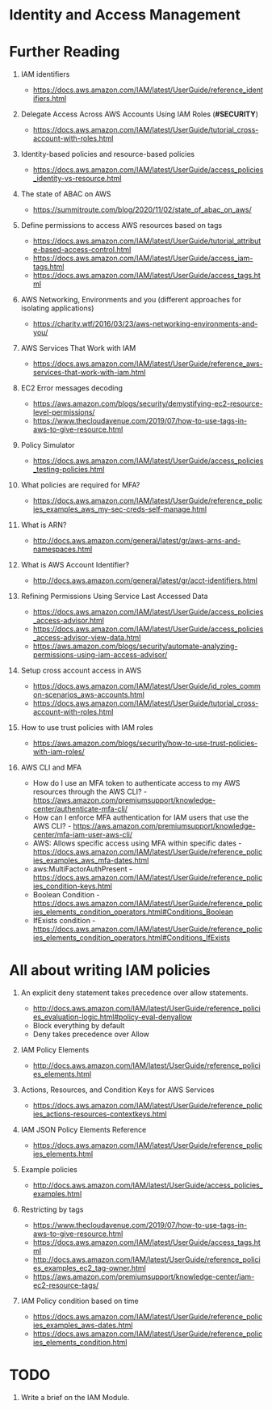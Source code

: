 # Identity and Access Management

# Further Reading

1. IAM identifiers
	- https://docs.aws.amazon.com/IAM/latest/UserGuide/reference_identifiers.html

1. Delegate Access Across AWS Accounts Using IAM Roles (**#SECURITY**)
	- https://docs.aws.amazon.com/IAM/latest/UserGuide/tutorial_cross-account-with-roles.html

1. Identity-based policies and resource-based policies
    - https://docs.aws.amazon.com/IAM/latest/UserGuide/access_policies_identity-vs-resource.html

1. The state of ABAC on AWS
	- https://summitroute.com/blog/2020/11/02/state_of_abac_on_aws/

1. Define permissions to access AWS resources based on tags
	- https://docs.aws.amazon.com/IAM/latest/UserGuide/tutorial_attribute-based-access-control.html
	- https://docs.aws.amazon.com/IAM/latest/UserGuide/access_iam-tags.html
	- https://docs.aws.amazon.com/IAM/latest/UserGuide/access_tags.html

1. AWS Networking, Environments and you (different approaches for isolating applications)
	- https://charity.wtf/2016/03/23/aws-networking-environments-and-you/

1. AWS Services That Work with IAM
	- https://docs.aws.amazon.com/IAM/latest/UserGuide/reference_aws-services-that-work-with-iam.html

1. EC2 Error messages decoding
	- https://aws.amazon.com/blogs/security/demystifying-ec2-resource-level-permissions/
	- https://www.thecloudavenue.com/2019/07/how-to-use-tags-in-aws-to-give-resource.html

1. Policy Simulator
	- https://docs.aws.amazon.com/IAM/latest/UserGuide/access_policies_testing-policies.html

1. What policies are required for MFA?
	- https://docs.aws.amazon.com/IAM/latest/UserGuide/reference_policies_examples_aws_my-sec-creds-self-manage.html

1. What is ARN?
	- http://docs.aws.amazon.com/general/latest/gr/aws-arns-and-namespaces.html

1. What is AWS Account Identifier?
	- http://docs.aws.amazon.com/general/latest/gr/acct-identifiers.html

1. Refining Permissions Using Service Last Accessed Data
	- https://docs.aws.amazon.com/IAM/latest/UserGuide/access_policies_access-advisor.html
	- https://docs.aws.amazon.com/IAM/latest/UserGuide/access_policies_access-advisor-view-data.html
	- https://aws.amazon.com/blogs/security/automate-analyzing-permissions-using-iam-access-advisor/

1. Setup cross account access in AWS
	- https://docs.aws.amazon.com/IAM/latest/UserGuide/id_roles_common-scenarios_aws-accounts.html
	- https://docs.aws.amazon.com/IAM/latest/UserGuide/tutorial_cross-account-with-roles.html

1. How to use trust policies with IAM roles
	- https://aws.amazon.com/blogs/security/how-to-use-trust-policies-with-iam-roles/

1. AWS CLI and MFA

	- How do I use an MFA token to authenticate access to my AWS resources through the AWS CLI? - https://aws.amazon.com/premiumsupport/knowledge-center/authenticate-mfa-cli/
	- How can I enforce MFA authentication for IAM users that use the AWS CLI? - https://aws.amazon.com/premiumsupport/knowledge-center/mfa-iam-user-aws-cli/
	- AWS: Allows specific access using MFA within specific dates - https://docs.aws.amazon.com/IAM/latest/UserGuide/reference_policies_examples_aws_mfa-dates.html
	- aws:MultiFactorAuthPresent - https://docs.aws.amazon.com/IAM/latest/UserGuide/reference_policies_condition-keys.html
	- Boolean Condition - https://docs.aws.amazon.com/IAM/latest/UserGuide/reference_policies_elements_condition_operators.html#Conditions_Boolean
	- IfExists condition - https://docs.aws.amazon.com/IAM/latest/UserGuide/reference_policies_elements_condition_operators.html#Conditions_IfExists

# All about writing IAM policies

1. An explicit deny statement takes precedence over allow statements.
	- http://docs.aws.amazon.com/IAM/latest/UserGuide/reference_policies_evaluation-logic.html#policy-eval-denyallow
	- Block everything by default
	- Deny takes precedence over Allow

1. IAM Policy Elements
	- http://docs.aws.amazon.com/IAM/latest/UserGuide/reference_policies_elements.html

1. Actions, Resources, and Condition Keys for AWS Services
	- https://docs.aws.amazon.com/IAM/latest/UserGuide/reference_policies_actions-resources-contextkeys.html

1. IAM JSON Policy Elements Reference
	- https://docs.aws.amazon.com/IAM/latest/UserGuide/reference_policies_elements.html

1. Example policies
	- http://docs.aws.amazon.com/IAM/latest/UserGuide/access_policies_examples.html

1. Restricting by tags
	- https://www.thecloudavenue.com/2019/07/how-to-use-tags-in-aws-to-give-resource.html
	- https://docs.aws.amazon.com/IAM/latest/UserGuide/access_tags.html
	- http://docs.aws.amazon.com/IAM/latest/UserGuide/reference_policies_examples_ec2_tag-owner.html
	- https://aws.amazon.com/premiumsupport/knowledge-center/iam-ec2-resource-tags/

1. IAM Policy condition based on time
	- https://docs.aws.amazon.com/IAM/latest/UserGuide/reference_policies_examples_aws-dates.html
	- https://docs.aws.amazon.com/IAM/latest/UserGuide/reference_policies_elements_condition.html

# TODO

1. Write a brief on the IAM Module.